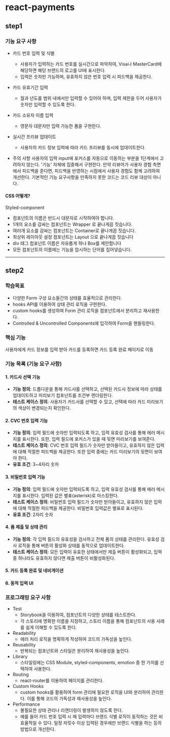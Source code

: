 # react-payments

## step1

### 기능 요구 사항

- 카드 번호 입력 및 식별

  - 사용자가 입력하는 카드 번호를 실시간으로 파악하여, Visa나 MasterCard에 해당하면 해당 브랜드의 로고를 UI에 표시한다.
  - 입력은 숫자만 가능하며, 유효하지 않은 번호 입력 시 피드백을 제공한다.

- 카드 유효기간 입력

  - 월과 년도를 범위 내에서만 입력할 수 있어야 하며, 입력 제한을 두어 사용자가 숫자만 입력할 수 있도록 한다.

- 카드 소유자 이름 입력

  - 영문자 대문자만 입력 가능한 폼을 구현한다.

- 실시간 프리뷰 업데이트

  - 사용자의 카드 정보 입력에 따라 카드 프리뷰를 동시에 업데이트한다.

- 주의 사항
  사용자의 입력 input에 포커스를 자동으로 이동하는 부분을 1단계에서 고려하지 않는다. '기능' 자체에 집중해서 구현한다. 만약 리뷰어가 사용자 경험 측면에서 피드백을 준다면, 피드백을 반영하는 시점에서 사용자 경험도 함께 고려하여 개선한다.
  기본적인 기능 요구사항을 만족하지 못한 코드는 코드 리뷰 대상이 아니다.

#### CSS 어떻게?

Styled-component

- 컴포넌트의 이름은 반드시 대문자로 시작하여야 합니다.
- 1개의 요소를 감싸는 컴포넌트는 Wrapper 로 끝나게끔 짓습니다.
- 여러개 요소를 감싸는 컴포넌트는 Container로 끝나게끔 짓습니다.
- 최상위 레이아웃 설정 컴포넌트는 Layout 으로 끝나게끔 짓습니다
- div 태그 컴포넌트 이름은 자유롭게 하나 Box를 제안합니다
- 모든 컴포넌트의 이름에는 기능을 암시하는 단어를 집어넣습니다.

---

## step2

### 학습목표

- 다양한 Form 구성 요소들간의 상태를 효율적으로 관리한다.
- hooks API를 이용하여 상태 관리 로직을 구현한다.
- custom hooks를 생성하여 Form 관리 로직을 컴포넌트에서 분리하고 재사용한다.
- Controlled & Uncontrolled Components에 입각하여 Form을 핸들링한다.

### 핵심 기능

사용자에게 카드 정보를 입력 받아 카드를 등록하면 카드 등록 완료 페이지로 이동

### 기능 목록 (기능 요구 사항)

#### 1. 카드사 선택 기능

- **기능 정의**: 드롭다운을 통해 카드사를 선택하고, 선택된 카드사 정보에 따라 상태를 업데이트하고 미리보기 컴포넌트를 조건부 렌더링한다.
- **테스트 케이스 정의**: 사용자가 카드사를 선택할 수 있고, 선택에 따라 카드 미리보기의 색상이 변경되는지 확인한다.

#### 2. CVC 번호 입력 기능

- **기능 정의**: 입력 필드에 숫자만 입력되도록 하고, 입력 유효성 검사를 통해 에러 메시지를 표시한다. 또한, 입력 필드에 포커스가 있을 때 뒷면 미리보기를 보여준다.
- **테스트 케이스 정의**: CVC 번호 입력 필드가 숫자만 받아들이고, 유효하지 않은 입력에 대해 적절한 피드백을 제공한다. 또한 입력 중에는 카드 미리보기의 뒷면이 보여야 한다.
- **유효 조건**: 3~4자리 숫자

#### 3. 비밀번호 입력 기능

- **기능 정의**: 입력 필드에 숫자만 입력되도록 하고, 입력 유효성 검사를 통해 에러 메시지를 표시한다. 입력된 값은 별표(asterisk)로 마스킹한다.
- **테스트 케이스 정의**: 비밀번호 입력 필드가 숫자만 받아들이고, 유효하지 않은 입력에 대해 적절한 피드백을 제공한다. 비밀번호 입력값은 별표로 표시된다.
- **유효 조건**: 2자리 숫자

#### 4. 폼 제출 및 상태 관리

- **기능 정의**: 각 입력 필드의 유효성을 검사하고 전체 폼의 상태를 관리한다. 유효성 검사 로직을 통해 버튼의 활성화 상태를 동적으로 업데이트한다.
- **테스트 케이스 정의**: 모든 입력이 유효한 상태에서만 제출 버튼이 활성화되고, 입력 중 하나라도 유효하지 않다면 제출 버튼이 비활성화된다.

#### 5. 카드 등록 완료 및 네비게이션

#### 6. 동적 입력 UI

### 프로그래밍 요구 사항

- Test
  - Storybook을 이용하여, 컴포넌트의 다양한 상태를 테스트한다.
  - 각 스토리에 명확한 이름을 지정하고, 스토리 이름을 통해 컴포넌트의 사용 사례를 쉽게 이해할 수 있도록 한다.
- Readability
  - 에러 처리 로직을 명확하게 작성하여 코드의 가독성을 높인다.
- Reusability
  - 반복되는 컴포넌트와 스타일은 분리하여 재사용성을 높인다.
- Library
  - 스타일링에는 CSS Module, styled-components, emotion 중 한 가지를 선택하여 사용한다.
- Routing
  - react-router를 이용하여 페이지를 관리한다.
- Custom Hooks
  - custom hooks를 활용하여 form 관리에 필요한 로직을 UI와 분리하여 관리한다. 이를 통해 코드의 가독성과 재사용성을 높인다.
- Performance
  - 불필요한 상태 관리나 리렌더링이 발생하지 않도록 한다.
  - 예를 들어 카드 번호 입력 시 매 입력마다 브랜드 식별 로직이 동작하는 것은 비효율적일 수 있다. 일정 자릿수 이상 입력된 경우에만 브랜드 식별을 하는 등의 방법으로 개선한다.
